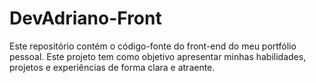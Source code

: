 # DevAdriano-Front
Este repositório contém o código-fonte do front-end do meu portfólio pessoal. Este projeto tem como objetivo apresentar minhas habilidades, projetos e experiências de forma clara e atraente.
